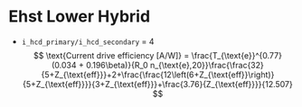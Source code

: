 # Ehst Lower Hybrid
- `i_hcd_primary/i_hcd_secondary` = 4
$$
\text{Current drive efficiency [A/W]} = \frac{T_{\text{e}}^{0.77} (0.034 + 0.196\beta)}{R_0 n_{\text{e},20}}\frac{\frac{32}{5+Z_{\text{eff}}}+2+\frac{\frac{12\left(6+Z_{\text{eff}}\right)}{5+Z_{\text{eff}}}}{3+Z_{\text{eff}}}+\frac{3.76}{Z_{\text{eff}}}}{12.507}
$$ 

